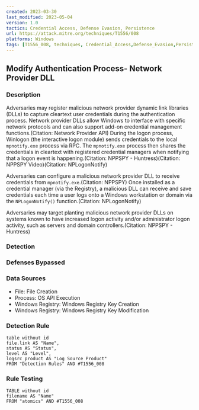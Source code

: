 ```yaml
---
created: 2023-03-30
last_modified: 2023-05-04
version: 1.0
tactics: Credential Access, Defense Evasion, Persistence
url: https://attack.mitre.org/techniques/T1556/008
platforms: Windows
tags: [T1556_008, techniques, Credential_Access,Defense_Evasion,Persistence]
---
```


## Modify Authentication Process- Network Provider DLL

### Description

Adversaries may register malicious network provider dynamic link libraries (DLLs) to capture cleartext user credentials during the authentication process. Network provider DLLs allow Windows to interface with specific network protocols and can also support add-on credential management functions.(Citation: Network Provider API) During the logon process, Winlogon (the interactive logon module) sends credentials to the local `mpnotify.exe` process via RPC. The `mpnotify.exe` process then shares the credentials in cleartext with registered credential managers when notifying that a logon event is happening.(Citation: NPPSPY - Huntress)(Citation: NPPSPY Video)(Citation: NPLogonNotify) 

Adversaries can configure a malicious network provider DLL to receive credentials from `mpnotify.exe`.(Citation: NPPSPY) Once installed as a credential manager (via the Registry), a malicious DLL can receive and save credentials each time a user logs onto a Windows workstation or domain via the `NPLogonNotify()` function.(Citation: NPLogonNotify)

Adversaries may target planting malicious network provider DLLs on systems known to have increased logon activity and/or administrator logon activity, such as servers and domain controllers.(Citation: NPPSPY - Huntress)

### Detection



### Defenses Bypassed



### Data Sources

  - File: File Creation
  -  Process: OS API Execution
  -  Windows Registry: Windows Registry Key Creation
  -  Windows Registry: Windows Registry Key Modification
### Detection Rule

```dataview
table without id
file.link AS "Name",
status AS "Status",
level AS "Level",
logsrc_product AS "Log Source Product"
FROM "Detection Rules" AND #T1556_008
```

### Rule Testing

```dataview
TABLE without id
filename AS "Name"
FROM "atomics" AND #T1556_008
```

